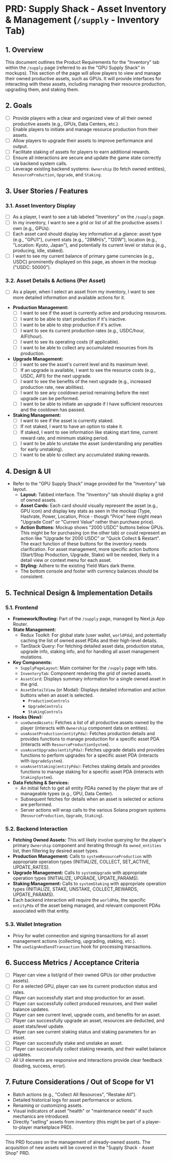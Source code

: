 # PRD: Supply Shack - Asset Inventory & Management (`/supply` - Inventory Tab)

## 1. Overview

This document outlines the Product Requirements for the "Inventory" tab within the `/supply` page (referred to as the "GPU Supply Shack" in mockups). This section of the page will allow players to view and manage their owned productive assets, such as GPUs. It will provide interfaces for interacting with these assets, including managing their resource production, upgrading them, and staking them.

## 2. Goals

*   [ ] Provide players with a clear and organized view of all their owned productive assets (e.g., GPUs, Data Centers, etc.).
*   [ ] Enable players to initiate and manage resource production from their assets.
*   [ ] Allow players to upgrade their assets to improve performance and output.
*   [ ] Facilitate staking of assets for players to earn additional rewards.
*   [ ] Ensure all interactions are secure and update the game state correctly via backend system calls.
*   [ ] Leverage existing backend systems: `Ownership` (to fetch owned entities), `ResourceProduction`, `Upgrade`, and `Staking`.

## 3. User Stories / Features

### 3.1. Asset Inventory Display

*   [ ] As a player, I want to see a tab labeled "Inventory" on the `/supply` page.
*   [ ] In my inventory, I want to see a grid or list of all the productive assets I own (e.g., GPUs).
*   [ ] Each asset card should display key information at a glance: asset type (e.g., "GPU1"), current stats (e.g., "28MH/s", "120W"), location (e.g., "Location: Kyoto, Japan"), and potentially its current level or status (e.g., producing, idle, staked).
*   [ ] I want to see my current balance of primary game currencies (e.g., USDC) prominently displayed on this page, as shown in the mockup ("USDC: 50000").

### 3.2. Asset Details & Actions (Per Asset)

*   [ ] As a player, when I select an asset from my inventory, I want to see more detailed information and available actions for it.
*   **Production Management:**
    *   [ ] I want to see if the asset is currently active and producing resources.
    *   [ ] I want to be able to start production if it's inactive.
    *   [ ] I want to be able to stop production if it's active.
    *   [ ] I want to see its current production rates (e.g., USDC/hour, AIFI/hour).
    *   [ ] I want to see its operating costs (if applicable).
    *   [ ] I want to be able to collect any accumulated resources from its production.
*   **Upgrade Management:**
    *   [ ] I want to see the asset's current level and its maximum level.
    *   [ ] If an upgrade is available, I want to see the resource costs (e.g., USDC, AIFI) for the next upgrade.
    *   [ ] I want to see the benefits of the next upgrade (e.g., increased production rate, new abilities).
    *   [ ] I want to see any cooldown period remaining before the next upgrade can be performed.
    *   [ ] I want to be able to initiate an upgrade if I have sufficient resources and the cooldown has passed.
*   **Staking Management:**
    *   [ ] I want to see if the asset is currently staked.
    *   [ ] If not staked, I want to have an option to stake it.
    *   [ ] If staked, I want to see information like staking start time, current reward rate, and minimum staking period.
    *   [ ] I want to be able to unstake the asset (understanding any penalties for early unstaking).
    *   [ ] I want to be able to collect any accumulated staking rewards.

## 4. Design & UI

*   Refer to the "GPU Supply Shack" image provided for the "Inventory" tab layout.
    *   **Layout:** Tabbed interface. The "Inventory" tab should display a grid of owned assets.
    *   **Asset Cards:** Each card should visually represent the asset (e.g., GPU icon) and display key stats as seen in the mockup (Type, Hashrate, Power, Location, Price - though "Price" here might mean "Upgrade Cost" or "Current Value" rather than purchase price).
    *   **Action Buttons:** Mockup shows "2000 USDC" buttons below GPUs. This might be for purchasing (on the other tab) or could represent an action like "Upgrade for 2000 USDC" or "Quick Collect & Restart". The exact function of these buttons for the inventory needs clarification. For asset management, more specific action buttons (Start/Stop Production, Upgrade, Stake) will be needed, likely in a detail view or context menu for each asset.
    *   **Styling:** Adhere to the existing Yield Wars dark theme.
    *   The bottom console and footer with currency balances should be consistent.

## 5. Technical Design & Implementation Details

### 5.1. Frontend

*   **Framework/Routing:** Part of the `/supply` page, managed by Next.js App Router.
*   **State Management:**
    *   Redux Toolkit: For global state (user wallet, `worldPda`), and potentially caching the list of owned asset PDAs and their high-level details.
    *   TanStack Query: For fetching detailed asset data, production status, upgrade info, staking info, and for handling all asset management mutations.
*   **Key Components:**
    *   `SupplyPageLayout`: Main container for the `/supply` page with tabs.
    *   `InventoryTab`: Component rendering the grid of owned assets.
    *   `AssetCard`: Displays summary information for a single owned asset in the grid.
    *   `AssetDetailView` (or Modal): Displays detailed information and action buttons when an asset is selected.
        *   `ProductionControls`
        *   `UpgradeControls`
        *   `StakingControls`
*   **Hooks (New):**
    *   `useOwnedAssets`: Fetches a list of all productive assets owned by the player (interacts with `Ownership` component data on entities).
    *   `useAssetProduction(entityPda)`: Fetches production details and provides functions to manage production for a specific asset PDA (interacts with `ResourceProductionSystem`).
    *   `useAssetUpgrades(entityPda)`: Fetches upgrade details and provides functions to perform upgrades for a specific asset PDA (interacts with `UpgradeSystem`).
    *   `useAssetStaking(entityPda)`: Fetches staking details and provides functions to manage staking for a specific asset PDA (interacts with `StakingSystem`).
*   **Data Fetching & Services:**
    *   An initial fetch to get all entity PDAs owned by the player that are of manageable types (e.g., GPU, Data Center).
    *   Subsequent fetches for details when an asset is selected or actions are performed.
    *   Server actions will wrap calls to the various Solana program systems (`ResourceProduction`, `Upgrade`, `Staking`).

### 5.2. Backend Interaction

*   **Fetching Owned Assets:** This will likely involve querying for the player's primary `Ownership` component and iterating through its `owned_entities` list, then filtering by desired asset types.
*   **Production Management:** Calls to `systemResourceProduction` with appropriate operation types (INITIALIZE, COLLECT, SET_ACTIVE, UPDATE_RATES).
*   **Upgrade Management:** Calls to `systemUpgrade` with appropriate operation types (INITIALIZE, UPGRADE, UPDATE_PARAMS).
*   **Staking Management:** Calls to `systemStaking` with appropriate operation types (INITIALIZE, STAKE, UNSTAKE, COLLECT_REWARDS, UPDATE_PARAMS).
*   Each backend interaction will require the `worldPda`, the specific `entityPda` of the asset being managed, and relevant component PDAs associated with that entity.

### 5.3. Wallet Integration

*   Privy for wallet connection and signing transactions for all asset management actions (collecting, upgrading, staking, etc.).
*   The `useSignAndSendTransaction` hook for processing transactions.

## 6. Success Metrics / Acceptance Criteria

*   [ ] Player can view a list/grid of their owned GPUs (or other productive assets).
*   [ ] For a selected GPU, player can see its current production status and rates.
*   [ ] Player can successfully start and stop production for an asset.
*   [ ] Player can successfully collect produced resources, and their wallet balance updates.
*   [ ] Player can see current level, upgrade costs, and benefits for an asset.
*   [ ] Player can successfully upgrade an asset, resources are deducted, and asset stats/level update.
*   [ ] Player can see current staking status and staking parameters for an asset.
*   [ ] Player can successfully stake and unstake an asset.
*   [ ] Player can successfully collect staking rewards, and their wallet balance updates.
*   [ ] All UI elements are responsive and interactions provide clear feedback (loading, success, error).

## 7. Future Considerations / Out of Scope for V1

*   Batch actions (e.g., "Collect All Resources", "Restake All").
*   Detailed historical logs for asset performance or actions.
*   Renaming or customizing assets.
*   Visual indicators of asset "health" or "maintenance needs" if such mechanics are introduced.
*   Directly "selling" assets from inventory (this might be part of a player-to-player marketplace PRD).

---
This PRD focuses on the management of already-owned assets. The acquisition of new assets will be covered in the "Supply Shack - Asset Shop" PRD. 